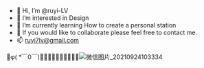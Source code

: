 - 👋 Hi, I’m @ruyi-LV
- 👀 I’m interested in Design
- 🌱 I’m currently learning How to create a personal station
- 💞️ If you would like to collaborate please feel free to contact me.
- 📫 ruyi7lv@gmail.com

<!---
ruyi-LV/ruyi-LV is a ✨ special ✨ repository because its `README.md` (this file) appears on your GitHub profile.
You can click the Preview link to take a look at your changes.
--->
🤣φ( *￣0￣)🎉🎂🐱‍🚀🐱‍👓🐱‍🐉😁😂![微信图片_20210924103334](https://user-images.githubusercontent.com/74334960/137668168-3b0a48f6-40f9-4b55-a06d-2cb431274c11.jpg)
